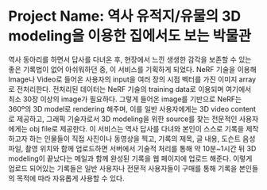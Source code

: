 # Project Name: 역사 유적지/유물의 3D modeling을 이용한 집에서도 보는 박물관
역사 동아리를 하면서 답사를 다녀온 후, 현장에서 느낀 생생한 감각을 보존할 수 있는 좋은 기록법이 없어 아쉬워하던 중, 이 서비스를 기획하게 되었다. NeRF 기술을 이용해 Image나 Video로 들어온 사용자의 input을 여러 장의 시점 벡터를 가진 이미지 array로 전처리한다. 전처리된 데이터는 NeRF 기술의 training data로 이용되며 여기에서 최소 30장 이상의 image가 필요하다. 그렇게 들어온 image를 기반으로 NeRF는 360º의 3D model로 rendering 해주며, 이를 일반 사용자에게는 3D video content로 제공하고, 그래픽 기술자로서 3D modeling을 위한 source를 찾는 전문적인 사용자에게는 obj file로 제공한다.
이 서비스는 역사 답사를 다녀와 본인이 스스로 기록을 제작하고자 하는 인물들이 직접 사진이나 동영상을 찍고, 기록의 제목, 글 내용, 도슨트 음성 파일, 촬영 위치와 함께 업로드하면 서버에서 기술적 처리를 통해 약 10분~1시간 뒤 3D modeling이 끝났다는 메일과 함께 완성된 기록을 웹 페이지에 업로드 해준다. 이렇게 업로드 되어있는 기록들은 일반 사용자나 전문적 사용자들이 구매를 통해 기록을 본인들의 목적에 따라 자유롭게 사용할 수 있다.
